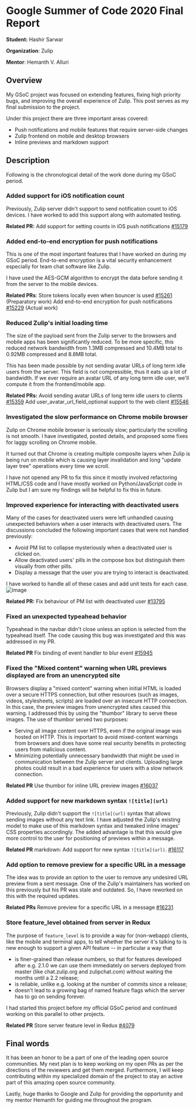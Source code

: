 # Google Summer of Code 2020 Final Report

**Student:** Hashir Sarwar

**Organization**: Zulip

**Mentor**: Hemanth V. Alluri

## Overview

My GSoC project was focused on extending features, fixing high priority bugs, and improving the overall experience of Zulip. This post serves as my final submission to the project.

Under this project there are three important areas covered:

- Push notifications and mobile features that require server-side changes
- Zulip frontend on mobile and desktop browsers
- Inline previews and markdown support

## Description

Following is the chronological detail of the work done during my GSoC period.

### Added support for iOS notification count

Previously, Zulip server didn't support to send notification count to iOS devices. I have worked to add this support along with automated testing.

**Related PR:**
Add support for setting counts in iOS push notifications [#15179](https://github.com/zulip/zulip/pull/15179)

### Added end-to-end encryption for push notifications

This is one of the most important features that I have worked on during my GSoC period. End-to-end encryption is a vital security enhancement especially for team chat software like Zulip.

I have used the AES-GCM algorithm to encrypt the data before sending it from the server to the mobile devices.

**Related PRs**:
Store tokens locally even when bouncer is used [#15261](https://github.com/zulip/zulip/pull/15261) (Preparatory work)
Add end-to-end encryption for push notifications [#15229](https://github.com/zulip/zulip/pull/15229) (Actual work)

### Reduced Zulip's initial loading time

The size of the payload sent from the Zulip server to the browsers and mobile apps has been significantly reduced. To be more specific, this reduced network bandwidth from 1.3MB compressed and 10.4MB total to 0.92MB compressed and 8.8MB total.

This has been made possible by not sending avatar URLs of long term idle users from the server. This field is not compressible, thus it eats up a lot of bandwidth. If we ever require an avatar URL of any long term idle user, we'll compute it from the frontend/mobile app.

**Related PRs:**
Avoid sending avatar URLs of long term idle users to clients [#15359](https://github.com/zulip/zulip/pull/15359)
Add user_avatar_url_field_optional support to the web client [#15546](https://github.com/zulip/zulip/pull/15546)

### Investigated the slow performance on Chrome mobile browser

Zulip on Chrome mobile browser is seriously slow; particularly the scrolling is not smooth. I have investigated, posted details, and proposed some fixes for laggy scrolling on Chrome mobile.

It turned out that Chrome is creating multiple composite layers when Zulip is being run on mobile which is causing layer invalidation and long "update layer tree" operations every time we scroll.

I have not opened any PR to fix this since it mostly involved refactoring HTML/CSS code and I have mostly worked on Python/JavaScript code in Zulip but I am sure my findings will be helpful to fix this in future.

### Improved experience for interacting with deactivated users

Many of the cases for deactivated users were left unhandled causing unexpected behaviors when a user interacts with deactivated users. The discussions concluded the following important cases that were not handled previously:

- Avoid PM list to collapse mysteriously when a deactivated user is clicked on.
- Allow deactivated users' pills in the compose box but distinguish them visually from other pills.
- Display a message that the user you are trying to interact is deactivated.

I have worked to handle all of these cases and add unit tests for each case.
![image](https://user-images.githubusercontent.com/45683359/88746327-bcf07a00-d165-11ea-9afe-5c76de380be1.png)

**Related PR:**
Fix behaviour of PM list with deactivated user [#13795](https://github.com/zulip/zulip/pull/13795)

### Fixed an unexpected typeahead behavior

Typeahead in the navbar didn't close unless an option is selected from the typeahead itself. The code causing this bug was investigated and this was addressed in my PR.

**Related PR**
Fix binding of event handler to blur event [#15945](https://github.com/zulip/zulip/pull/15945)

### Fixed the "Mixed content" warning when URL previews displayed are from an unencrypted site

Browsers display a "mixed content" warning when initial HTML is loaded over a secure HTTPS connection, but other resources (such as images, videos, stylesheets, scripts) are loaded over an insecure HTTP connection. In this case, the preview images from unencrypted sites caused this warning. I addressed this by using the "thumbor" library to serve these images. The use of thumbor served two purposes:

- Serving all image content over HTTPS, even if the original image was hosted on HTTP. This is important to avoid mixed-content warnings from browsers and does have some real security benefits in protecting users from malicious content.
- Minimizing potentially unnecessary bandwidth that might be used in communication between the Zulip server and clients. Uploading large photos could result in a bad experience for users with a slow network connection.

**Related PR**
Use thumbor for inline URL preview images [#16037](https://github.com/zulip/zulip/pull/16037)

### Added support for new markdown syntax `![title](url)`

Previously, Zulip didn't support the `![title](url)` syntax that allows sending images without any text link. I have adjusted the Zulip's existing model to make use of this markdown syntax and tweaked inline images' CSS properties accordingly. The added advantage is that this would give more control to the user for positioning of previews within a message.

**Related PR**
markdown: Add support for new syntax `![title](url)`. [#16117](https://github.com/zulip/zulip/pull/16117)

### Add option to remove preview for a specific URL in a message

The idea was to provide an option to the user to remove any undesired URL preview from a sent message. One of the Zulip's maintainers has worked on this previously but his PR was stale and outdated. So, I have reworked on this with the required updates.

**Related PRs**
Remove preview for a specific URL in a message [#16231](https://github.com/zulip/zulip/pull/16231)

### Store feature_level obtained from server in Redux

The purpose of `feature_level` is to provide a way for (non-webapp) clients, like the mobile and terminal apps, to tell whether the server it's talking to is new enough to support a given API feature -- in particular a way that

- is finer-grained than release numbers, so that for features developed after e.g. 2.1.0 we can use them immediately on servers deployed from master (like chat.zulip.org and zulipchat.com) without waiting the months until a 2.2 release;
- is reliable, unlike e.g. looking at the number of commits since a release;
- doesn't lead to a growing bag of named feature flags which the server has to go on sending forever.

I had started this project before my official GSoC period and continued working on this parallel to other projects.

**Related PR**
Store server feature level in Redux [#4079](https://github.com/zulip/zulip-mobile/pull/4079)

## Final words

It has been an honor to be a part of one of the leading open source communities. My next plan is to keep working on my open PRs as per the directions of the reviewers and get them merged. Furthermore, I will keep contributing within my specialized domain of the project to stay an active part of this amazing open source community.

Lastly, huge thanks to Google and Zulip for providing the opportunity and my mentor Hemanth for guiding me throughout the program.
